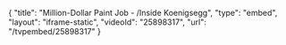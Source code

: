 {
    "title": "Million-Dollar Paint Job - \/Inside Koenigsegg",
    "type": "embed",
    "layout": "iframe-static",
    "videoId": "25898317",
    "url": "\/tvpembed\/25898317"
}